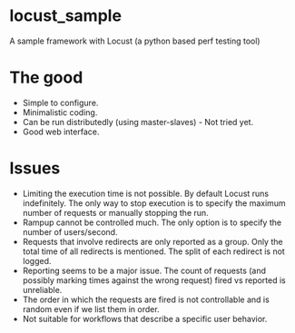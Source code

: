 # locust_sample
A sample framework with Locust (a python based perf testing tool)

# The good
* Simple to configure.
* Minimalistic coding.
* Can be run distributedly (using master-slaves) - Not tried yet.
* Good web interface.

# Issues
* Limiting the execution time is not possible. By default Locust runs indefinitely. The only way to stop execution is to specify the maximum number of requests or manually stopping the run.
* Rampup cannot be controlled much. The only option is to specify the number of users/second.
* Requests that involve redirects are only reported as a group. Only the total time of all redirects is mentioned. The split of each redirect is not logged.
* Reporting seems to be a major issue. The count of requests (and possibly marking times against the wrong request) fired vs reported is unreliable.
* The order in which the requests are fired is not controllable and is random even if we list them in order.
* Not suitable for workflows that describe a specific user behavior.
